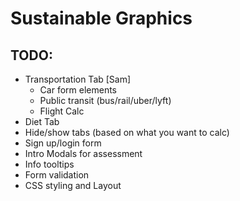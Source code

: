 # Sustainable Graphics


## TODO:

* Transportation Tab [Sam]
  - Car form elements
  - Public transit (bus/rail/uber/lyft)
  - Flight Calc
* Diet Tab
* Hide/show tabs (based on what you want to calc)
* Sign up/login form
* Intro Modals for assessment
* Info tooltips
* Form validation
* CSS styling and Layout
